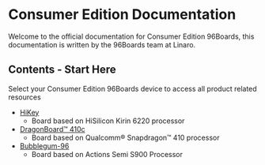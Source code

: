 # Consumer Edition Documentation

Welcome to the official documentation for Consumer Edition 96Boards, this documentation is written by the 96Boards team at Linaro.

## Contents - Start Here

Select your Consumer Edition 96Boards device to access all product related resources

- [HiKey](HiKey/README.md)
   - Board based on HiSilicon Kirin 6220 processor
- [DragonBoard™ 410c](dragonboard410c/README.md)
   - Board based on Qualcomm® Snapdragon™ 410 processor
- [Bubblegum-96](bubblegum-96/README.md)
   - Board based on Actions Semi S900 Processor
